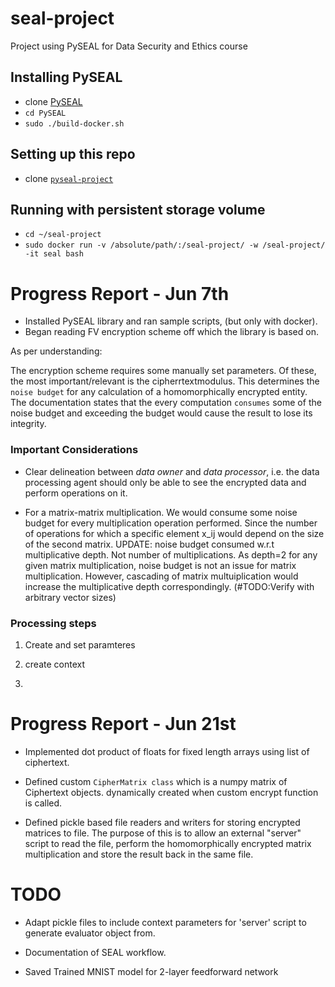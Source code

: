# seal-project
Project using PySEAL for Data Security and Ethics course

## Installing PySEAL
* clone [PySEAL](https://github.com/Lab41/PySEAL)
* `cd PySEAL`
* `sudo ./build-docker.sh`

## Setting up this repo
* clone [`pyseal-project`](https://github.com/adityachivu/pyseal-project)

## Running with persistent storage volume
* `cd ~/seal-project`
* `sudo docker run -v /absolute/path/:/seal-project/ -w /seal-project/ -it seal bash`

# Progress Report - Jun 7th

* Installed PySEAL library and ran sample scripts, (but only with docker).
* Began reading FV encryption scheme off which the library is based on.

As per understanding:

The encryption scheme requires some manually set parameters. Of these, the most important/relevant is the 
cipherrtextmodulus. This determines the `noise budget` for any calculation of a homomorphically encrypted entity.
The documentation states that the every computation `consumes` some of the noise budget and exceeding the budget would
cause the result to lose its integrity.

### Important Considerations
* Clear delineation between *data owner* and *data processor*, i.e. the data processing agent should only be able to
see the encrypted data and perform operations on it.

* For a matrix-matrix multiplication. We would consume some noise budget for every multiplication operation performed.
Since the number of operations for which a specific element x_ij would depend on the size of the second matrix. UPDATE:
noise budget consumed w.r.t multiplicative depth. Not number of multiplications. As depth=2 for any given
matrix multiplication, noise budget is not an issue for matrix multiplication. However, cascading of matrix multuiplication
would increase the multiplicative depth correspondingly. (#TODO:Verify with arbitrary vector sizes)


### Processing steps
1. Create and set paramteres

2. create context

3. 


# Progress Report - Jun 21st

* Implemented dot product of floats for fixed length arrays using list of ciphertext.

* Defined custom `CipherMatrix class` which is a numpy matrix of Ciphertext objects. dynamically created when custom
encrypt function is called.

* Defined pickle based file readers and writers for storing encrypted matrices to file. The purpose of this is to allow
an external "server" script to read the file, perform the homomorphically encrypted matrix multiplication and store the
result back in the same file.

# TODO

* Adapt pickle files to include context parameters for 'server' script to generate evaluator object from.

* Documentation of SEAL workflow.

* Saved Trained MNIST model for 2-layer feedforward network 

